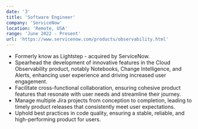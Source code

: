 ```yaml
---
date: '3'
title: 'Software Engineer'
company: 'ServiceNow'
location: 'Remote, USA'
range: 'June 2022 - Present'
url: 'https://www.servicenow.com/products/observability.html'
---
```


- Formerly know as Lightstep - acquired by ServiceNow.
- Spearhead the development of innovative features in the Cloud Observability product, notably Notebooks, Change Intelligence, and Alerts, enhancing user experience and driving increased user engagement.
- Facilitate cross-functional collaboration, ensuring cohesive product features that resonate with user needs and streamline their journey.
- Manage multiple Jira projects from conception to completion, leading to timely product releases that consistently meet user expectations.
- Uphold best practices in code quality, ensuring a stable, reliable, and high-performing product for users.
